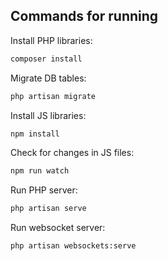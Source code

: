 ## Commands for running

Install PHP libraries:
```bash
composer install
```

Migrate DB tables:
```bash
php artisan migrate
```

Install JS libraries:
```bash
npm install
```

Check for changes in JS files:
```bash
npm run watch
```

Run PHP server:
```bash
php artisan serve
```

Run websocket server:
```bash
php artisan websockets:serve
```